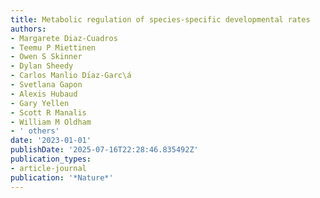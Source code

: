 ```yaml
---
title: Metabolic regulation of species-specific developmental rates
authors:
- Margarete Diaz-Cuadros
- Teemu P Miettinen
- Owen S Skinner
- Dylan Sheedy
- Carlos Manlio Dı́az-Garc\á
- Svetlana Gapon
- Alexis Hubaud
- Gary Yellen
- Scott R Manalis
- William M Oldham
- ' others'
date: '2023-01-01'
publishDate: '2025-07-16T22:28:46.835492Z'
publication_types:
- article-journal
publication: '*Nature*'
---
```

